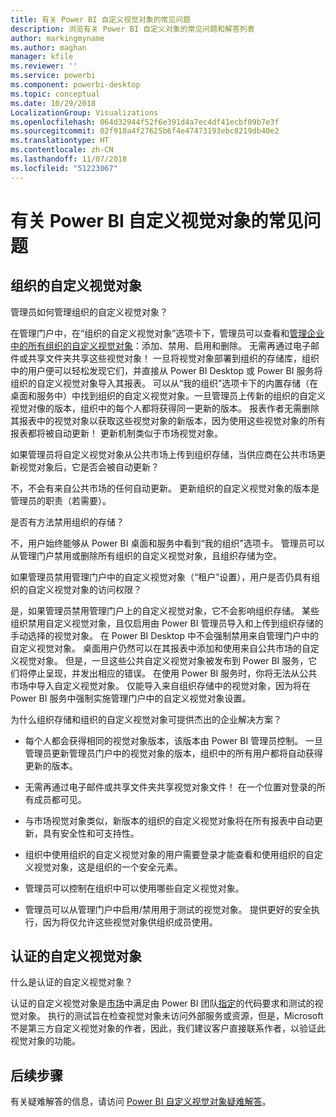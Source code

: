 ```yaml
---
title: 有关 Power BI 自定义视觉对象的常见问题
description: 浏览有关 Power BI 自定义对象的常见问题和解答列表
author: markingmyname
ms.author: maghan
manager: kfile
ms.reviewer: ''
ms.service: powerbi
ms.component: powerbi-desktop
ms.topic: conceptual
ms.date: 10/29/2018
LocalizationGroup: Visualizations
ms.openlocfilehash: 064d32944f52f6e391d4a7ec4df41ecbf09b7e3f
ms.sourcegitcommit: 02f918a4f27625b6f4e47473193ebc8219db40e2
ms.translationtype: HT
ms.contentlocale: zh-CN
ms.lasthandoff: 11/07/2018
ms.locfileid: "51223067"
---
```

# <a name="frequently-asked-questions-about-power-bi-custom-visuals"></a>有关 Power BI 自定义视觉对象的常见问题

## <a name="organizational-custom-visuals"></a>组织的自定义视觉对象

管理员如何管理组织的自定义视觉对象？

在管理门户中，在“组织的自定义视觉对象”选项卡下，管理员可以查看和[管理企业中的所有组织的自定义视觉对象](https://docs.microsoft.com/power-bi/service-admin-portal#organization-visuals)：添加、禁用、启用和删除。
无需再通过电子邮件或共享文件夹共享这些视觉对象！ 一旦将视觉对象部署到组织的存储库，组织中的用户便可以轻松发现它们，并直接从 Power BI Desktop 或 Power BI 服务将组织的自定义视觉对象导入其报表。 可以从“我的组织”选项卡下的内置存储（在桌面和服务中）中找到组织的自定义视觉对象。一旦管理员上传新的组织的自定义视觉对像的版本，组织中的每个人都将获得同一更新的版本。 报表作者无需删除其报表中的视觉对象以获取这些视觉对象的新版本，因为使用这些视觉对象的所有报表都将被自动更新！ 更新机制类似于市场视觉对象。

如果管理员将自定义视觉对象从公共市场上传到组织存储，当供应商在公共市场更新视觉对象后，它是否会被自动更新？

不，不会有来自公共市场的任何自动更新。
更新组织的自定义视觉对象的版本是管理员的职责（若需要）。

是否有方法禁用组织的存储？

不，用户始终能够从 Power BI 桌面和服务中看到“我的组织”选项卡。 管理员可以从管理门户禁用或删除所有组织的自定义视觉对象，且组织存储为空。
  
如果管理员禁用管理门户中的自定义视觉对象（“租户”设置），用户是否仍具有组织的自定义视觉对象的访问权限？

是，如果管理员禁用管理门户上的自定义视觉对象，它不会影响组织存储。 某些组织禁用自定义视觉对象，且仅启用由 Power BI 管理员导入和上传到组织存储的手动选择的视觉对象。 在 Power BI Desktop 中不会强制禁用来自管理门户中的自定义视觉对象。 桌面用户仍然可以在其报表中添加和使用来自公共市场的自定义视觉对象。 但是，一旦这些公共自定义视觉对象被发布到 Power BI 服务，它们将停止呈现，并发出相应的错误。 在使用 Power BI 服务时，你将无法从公共市场中导入自定义视觉对象。 仅能导入来自组织存储中的视觉对象，因为将在 Power BI 服务中强制实施管理门户中的自定义视觉对象设置。

为什么组织存储和组织的自定义视觉对象可提供杰出的企业解决方案？

* 每个人都会获得相同的视觉对象版本，该版本由 Power BI 管理员控制。 一旦管理员更新管理员门户中的视觉对象的版本，组织中的所有用户都将自动获得更新的版本。

* 无需再通过电子邮件或共享文件夹共享视觉对象文件！ 在一个位置对登录的所有成员都可见。

* 与市场视觉对象类似，新版本的组织的自定义视觉对象将在所有报表中自动更新，具有安全性和可支持性。

* 组织中使用组织的自定义视觉对象的用户需要登录才能查看和使用组织的自定义视觉对象，这是组织的一个安全元素。

* 管理员可以控制在组织中可以使用哪些自定义视觉对象。

* 管理员可以从管理门户中启用/禁用用于测试的视觉对象。 提供更好的安全执行，因为将仅允许这些视觉对象供组织成员使用。

## <a name="certified-custom-visuals"></a>认证的自定义视觉对象

什么是认证的自定义视觉对象？

认证的自定义视觉对象是[市场](https://appsource.microsoft.com/marketplace/apps?page=1&product=power-bi-visuals)中满足由 Power BI 团队[指定](power-bi-custom-visuals-certified.md)的代码要求和测试的视觉对象。  执行的测试旨在检查视觉对象未访问外部服务或资源，但是，Microsoft 不是第三方自定义视觉对象的作者，因此，我们建议客户直接联系作者，以验证此视觉对象的功能。

## <a name="next-steps"></a>后续步骤

有关疑难解答的信息，请访问 [Power BI 自定义视觉对象疑难解答](power-bi-custom-visuals-troubleshoot.md)。
